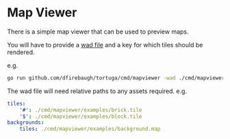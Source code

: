 # Map Viewer

There is a simple map viewer that can be used to preview maps.

You will have to provide a [wad file](../assets/wad.md) and a key for which tiles should be rendered.

e.g.

```bash
go run github.com/dfirebaugh/tortuga/cmd/mapviewer -wad ./cmd/mapviewer/examples/game.wad -key tiles
```

The wad file will need relative paths to any assets required.
e.g.

```yaml
tiles:
    '#': ./cmd/mapviewer/examples/brick.tile
    '$': ./cmd/mapviewer/examples/block.tile
backgrounds:
    tiles: ./cmd/mapviewer/examples/background.map
```
